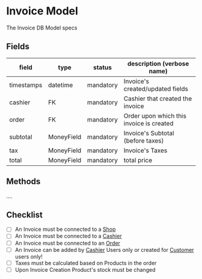 # Invoice Model

The Invoice DB Model specs

## Fields

| field      | type       | status    | description (verbose name)               |
| ---------- | ---------- | --------- | ---------------------------------------- |
| timestamps | datetime   | mandatory | Invoice's created/updated fields         |
| cashier    | FK         | mandatory | Cashier that created the invoice         |
| order      | FK         | mandatory | Order upon which this invoice is created |
| subtotal   | MoneyField | mandatory | Invoice's Subtotal (before taxes)        |
| tax        | MoneyField | mandatory | Invoice's Taxes                          |
| total      | MoneyField | mandatory | total price                              |

## Methods

....

## Checklist

- [ ] An Invoice must be connected to a [Shop](shop.md)
- [ ] An Invoice must be connected to a [Cashier](cashier.md)
- [ ] An Invoice must be connected to an [Order](order.md)
- [ ] An Invoice can be added by [Cashier](cashier.md) Users only or created for [Customer](customer.md) users only!
- [ ] Taxes must be calculated based on Products in the order
- [ ] Upon Invoice Creation Product's stock must be changed
